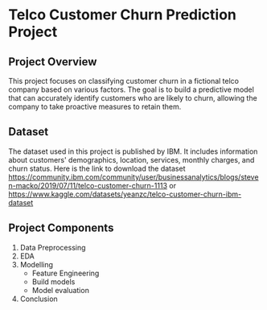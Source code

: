 # Telco Customer Churn Prediction Project

## Project Overview
This project focuses on classifying customer churn in a fictional telco company based on various factors. The goal is to build a predictive model that can accurately identify customers who are likely to churn, allowing the company to take proactive measures to retain them.

## Dataset
The dataset used in this project is published by IBM. It includes information about customers' demographics, location, services, monthly charges, and churn status. 
Here is the link to download the dataset
https://community.ibm.com/community/user/businessanalytics/blogs/steven-macko/2019/07/11/telco-customer-churn-1113
or 
https://www.kaggle.com/datasets/yeanzc/telco-customer-churn-ibm-dataset

## Project Components
1. Data Preprocessing
2. EDA
3. Modelling
   - Feature Engineering
   - Build models
   - Model evaluation
4. Conclusion
